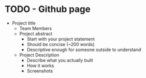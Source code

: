 # TODO - Github page



* Project title
    * Team Members
    * Project abstract
        * Start with your project statement
        * Should be concise (~200 words)
        * Descriptive enough for someone outside to understand
    * Project Description
        * Describe what you actually built
        * How it works
        * Screenshots
